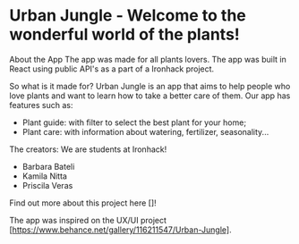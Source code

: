 # Urban Jungle - Welcome to the wonderful world of the plants!

About the App
The app was made for all plants lovers. The app was built in React using public API's as a part of a Ironhack project.

So what is it made for?
Urban Jungle is an app that aims to help people who love plants and want to learn how to take a better care of them. Our app has features such as:
- Plant guide: with filter to select the best plant for your home;
- Plant care: with information about watering, fertilizer, seasonality...

The creators:
We are students at Ironhack!
- Barbara Bateli
- Kamila Nitta
- Priscila Veras

Find out more about this project here []!

The app was inspired on the UX/UI project [https://www.behance.net/gallery/116211547/Urban-Jungle].



